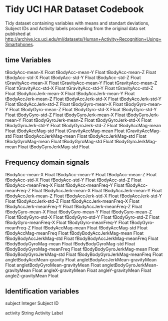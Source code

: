 # Tidy UCI HAR Dataset Codebook

Tidy dataset containing variables with means and standart deviations, Subject IDs and Activity labels 
proceeding from the original data set published at http://archive.ics.uci.edu/ml/datasets/Human+Activity+Recognition+Using+Smartphones.


## time Variables

  tBodyAcc-mean-X 	Float
  tBodyAcc-mean-Y 	Float
  tBodyAcc-mean-Z 	Float
  tBodyAcc-std-X 	Float
  tBodyAcc-std-Y 	Float
  tBodyAcc-std-Z 	Float
  tGravityAcc-mean-X 	Float
  tGravityAcc-mean-Y 	Float
  tGravityAcc-mean-Z 	Float
  tGravityAcc-std-X 	Float
  tGravityAcc-std-Y 	Float
  tGravityAcc-std-Z 	Float
  tBodyAccJerk-mean-X 	Float
  tBodyAccJerk-mean-Y 	Float
  tBodyAccJerk-mean-Z 	Float
  tBodyAccJerk-std-X 	Float
  tBodyAccJerk-std-Y 	Float
  tBodyAccJerk-std-Z 	Float
  tBodyGyro-mean-X 	Float
  tBodyGyro-mean-Y 	Float
  tBodyGyro-mean-Z 	Float
  tBodyGyro-std-X 	Float
  tBodyGyro-std-Y 	Float
  tBodyGyro-std-Z 	Float
  tBodyGyroJerk-mean-X 	Float
  tBodyGyroJerk-mean-Y 	Float
  tBodyGyroJerk-mean-Z 	Float
  tBodyGyroJerk-std-X 	Float
  tBodyGyroJerk-std-Y 	Float
  tBodyGyroJerk-std-Z 	Float
  tBodyAccMag-mean 	Float
  tBodyAccMag-std 	Float
  tGravityAccMag-mean 	Float
  tGravityAccMag-std 	Float
  tBodyAccJerkMag-mean 	Float
  tBodyAccJerkMag-std 	Float
  tBodyGyroMag-mean 	Float
  tBodyGyroMag-std 	Float
  tBodyGyroJerkMag-mean 	Float
  tBodyGyroJerkMag-std 	Float

## Frequency domain signals

  fBodyAcc-mean-X 	Float
  fBodyAcc-mean-Y 	Float
  fBodyAcc-mean-Z 	Float
  fBodyAcc-std-X 	Float
  fBodyAcc-std-Y 	Float
  fBodyAcc-std-Z 	Float
  fBodyAcc-meanFreq-X 	Float
  fBodyAcc-meanFreq-Y 	Float
  fBodyAcc-meanFreq-Z 	Float
  fBodyAccJerk-mean-X 	Float
  fBodyAccJerk-mean-Y 	Float
  fBodyAccJerk-mean-Z 	Float
  fBodyAccJerk-std-X 	Float
  fBodyAccJerk-std-Y 	Float
  fBodyAccJerk-std-Z 	Float
  fBodyAccJerk-meanFreq-X 	Float
  fBodyAccJerk-meanFreq-Y 	Float
  fBodyAccJerk-meanFreq-Z 	Float
  fBodyGyro-mean-X 	Float
  fBodyGyro-mean-Y 	Float
  fBodyGyro-mean-Z 	Float
  fBodyGyro-std-X 	Float
  fBodyGyro-std-Y 	Float
  fBodyGyro-std-Z 	Float
  fBodyGyro-meanFreq-X 	Float
  fBodyGyro-meanFreq-Y 	Float
  fBodyGyro-meanFreq-Z 	Float
  fBodyAccMag-mean 	Float
  fBodyAccMag-std 	Float
  fBodyAccMag-meanFreq 	Float
  fBodyBodyAccJerkMag-mean 	Float
  fBodyBodyAccJerkMag-std 	Float
  fBodyBodyAccJerkMag-meanFreq 	Float
  fBodyBodyGyroMag-mean 	Float
  fBodyBodyGyroMag-std 	Float
  fBodyBodyGyroMag-meanFreq 	Float
  fBodyBodyGyroJerkMag-mean 	Float
  fBodyBodyGyroJerkMag-std 	Float
  fBodyBodyGyroJerkMag-meanFreq 	Float
  angletBodyAccMean-gravity 	Float
  angletBodyAccJerkMean-gravityMean 	Float
  angletBodyGyroMean-gravityMean 	Float
  angletBodyGyroJerkMean-gravityMean 	Float
  angleX-gravityMean 	Float
  angleY-gravityMean 	Float
  angleZ-gravityMean 	Float
	
## Identification variables	

  subject Integer
   Subject ID

  activity String
   Activity Label

